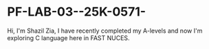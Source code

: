 # PF-LAB-03--25K-0571-
Hi, I'm Shazil Zia, I have recently completed my A-levels and now I'm exploring C language here in FAST NUCES.
